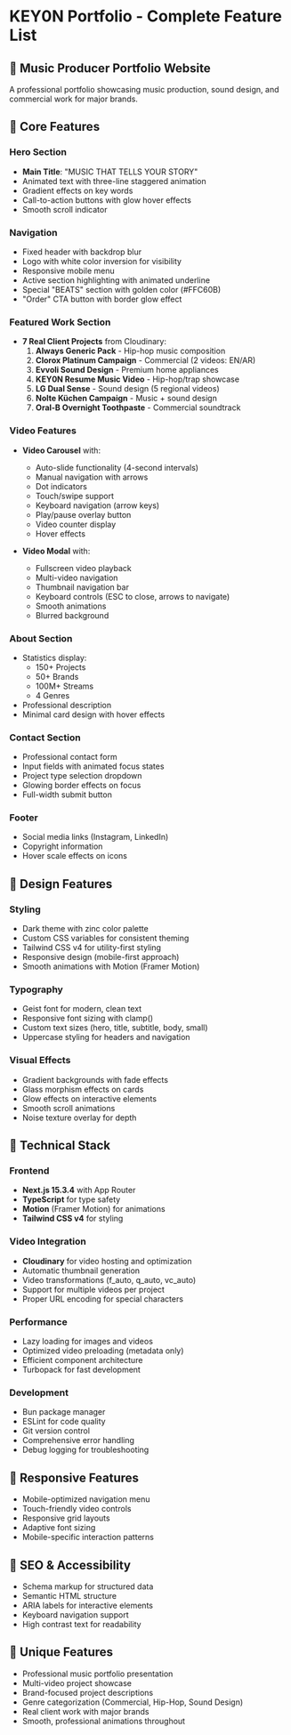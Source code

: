 # KEY0N Portfolio - Complete Feature List

## 🎵 Music Producer Portfolio Website

A professional portfolio showcasing music production, sound design, and commercial work for major brands.

## 🚀 Core Features

### Hero Section
- **Main Title**: "MUSIC THAT TELLS YOUR STORY"
- Animated text with three-line staggered animation
- Gradient effects on key words
- Call-to-action buttons with glow hover effects
- Smooth scroll indicator

### Navigation
- Fixed header with backdrop blur
- Logo with white color inversion for visibility
- Responsive mobile menu
- Active section highlighting with animated underline
- Special "BEATS" section with golden color (#FFC60B)
- "Order" CTA button with border glow effect

### Featured Work Section
- **7 Real Client Projects** from Cloudinary:
  1. **Always Generic Pack** - Hip-hop music composition
  2. **Clorox Platinum Campaign** - Commercial (2 videos: EN/AR)
  3. **Evvoli Sound Design** - Premium home appliances
  4. **KEY0N Resume Music Video** - Hip-hop/trap showcase
  5. **LG Dual Sense** - Sound design (5 regional videos)
  6. **Nolte Küchen Campaign** - Music + sound design
  7. **Oral-B Overnight Toothpaste** - Commercial soundtrack

### Video Features
- **Video Carousel** with:
  - Auto-slide functionality (4-second intervals)
  - Manual navigation with arrows
  - Dot indicators
  - Touch/swipe support
  - Keyboard navigation (arrow keys)
  - Play/pause overlay button
  - Video counter display
  - Hover effects

- **Video Modal** with:
  - Fullscreen video playback
  - Multi-video navigation
  - Thumbnail navigation bar
  - Keyboard controls (ESC to close, arrows to navigate)
  - Smooth animations
  - Blurred background

### About Section
- Statistics display:
  - 150+ Projects
  - 50+ Brands
  - 100M+ Streams
  - 4 Genres
- Professional description
- Minimal card design with hover effects

### Contact Section
- Professional contact form
- Input fields with animated focus states
- Project type selection dropdown
- Glowing border effects on focus
- Full-width submit button

### Footer
- Social media links (Instagram, LinkedIn)
- Copyright information
- Hover scale effects on icons

## 🎨 Design Features

### Styling
- Dark theme with zinc color palette
- Custom CSS variables for consistent theming
- Tailwind CSS v4 for utility-first styling
- Responsive design (mobile-first approach)
- Smooth animations with Motion (Framer Motion)

### Typography
- Geist font for modern, clean text
- Responsive font sizing with clamp()
- Custom text sizes (hero, title, subtitle, body, small)
- Uppercase styling for headers and navigation

### Visual Effects
- Gradient backgrounds with fade effects
- Glass morphism effects on cards
- Glow effects on interactive elements
- Smooth scroll animations
- Noise texture overlay for depth

## 🔧 Technical Stack

### Frontend
- **Next.js 15.3.4** with App Router
- **TypeScript** for type safety
- **Motion** (Framer Motion) for animations
- **Tailwind CSS v4** for styling

### Video Integration
- **Cloudinary** for video hosting and optimization
- Automatic thumbnail generation
- Video transformations (f_auto, q_auto, vc_auto)
- Support for multiple videos per project
- Proper URL encoding for special characters

### Performance
- Lazy loading for images and videos
- Optimized video preloading (metadata only)
- Efficient component architecture
- Turbopack for fast development

### Development
- Bun package manager
- ESLint for code quality
- Git version control
- Comprehensive error handling
- Debug logging for troubleshooting

## 📱 Responsive Features

- Mobile-optimized navigation menu
- Touch-friendly video controls
- Responsive grid layouts
- Adaptive font sizing
- Mobile-specific interaction patterns

## 🎯 SEO & Accessibility

- Schema markup for structured data
- Semantic HTML structure
- ARIA labels for interactive elements
- Keyboard navigation support
- High contrast text for readability

## 🌟 Unique Features

- Professional music portfolio presentation
- Multi-video project showcase
- Brand-focused project descriptions
- Genre categorization (Commercial, Hip-Hop, Sound Design)
- Real client work with major brands
- Smooth, professional animations throughout